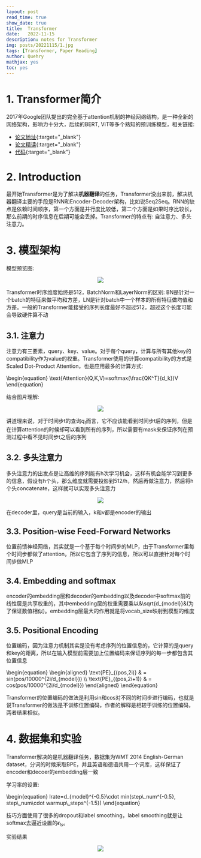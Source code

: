 ```yaml
---
layout: post
read_time: true
show_date: true
title:  Transformer 
date:   2022-11-15  
description: notes for Transformer
img: posts/20221115/1.jpg 
tags: [Transformer, Paper Reading]
author: Quehry
mathjax: yes
toc: yes
---
```


# 1. Transformer简介
2017年Google团队提出的完全基于attention机制的神经网络结构，是一种全新的网络架构，影响力十分大，后续的BERT, ViT等多个熟知的预训练模型，相关链接: 
- [论文地址](https://arxiv.org/abs/1706.03762){:target="_blank"}
- [论文精读](https://www.bilibili.com/video/BV1pu411o7BE/?spm_id_from=333.999.0.0&vd_source=64c99329fc39a0e3f42825a4c837e2a5){:target="_blank"}
- [代码](https://github.com/tensorflow/tensor2tensor){:target="_blank"}

# 2. Introduction
最开始Transformer是为了解决**机器翻译**的任务，Transformer没出来前，解决机器翻译主要的手段是RNN和Encoder-Decoder架构，比如说Seq2Seq。RNN的缺点是依赖时间顺序，第一个方面是并行度比较低，第二个方面是如果时序比较长，那么前期的时序信息在后期可能会丢掉。Transformer的特点有: 自注意力、多头注意力。

# 3. 模型架构
模型预览图: 

<center><img src='../assets/img/posts/20221115/1.jpg'></center>

Transformer时序维度始终是512，BatchNorm和LayerNorm的区别: BN是针对一个batch的特征来做平均和方差，LN是针对batch中一个样本的所有特征做均值和方差。一般的Transformer能接受的序列长度最好不超过512，超过这个长度可能会导致硬件算不动

## 3.1. 注意力
注意力有三要素，query、key、value。对于每个query，计算与所有其他key的compatibility作为value的权重。Transformer使用的计算compatibility的方式是Scaled Dot-Product Attention，也是应用最多的计算方式: 

<p>
\begin{equation}
\text{Attention}(Q,K,V)=softmax(\frac{QK^T}{d_k})V
\end{equation}
</p>

结合图片理解: 
<center><img src='../assets/img/posts/20221115/2.jpg'></center>

讲道理来说，对于时间步t的查询$q_t$而言，它不应该能看到时间步t后的序列，但是在计算attention的时候却可以看到所有的序列，所以需要有mask来保证序列在预测过程中看不见时间步t之后的序列

## 3.2. 多头注意力
多头注意力的出发点是让高维的序列能有h次学习机会，这样有机会能学习到更多的信息，假设有h个头，那么维度就需要投影到512/h，然后再做注意力，然后将h个头concatenate，这样就可以实现多头注意力
<center><img src='../assets/img/posts/20221115/3.jpg'></center>


在decoder里，query是当前的输入，k和v都是encoder的输出

## 3.3. Position-wise Feed-Forward Networks
位置前馈神经网络，其实就是一个基于每个时间步的MLP，由于Transformer里每个时间步都做了attention，所以它包含了序列的信息，所以可以直接针对每个时间步做MLP

## 3.4. Embedding and softmax
encoder的embedding层和decoder的embedding以及decoder中softmax前的线性层是共享权重的，其中embedding层的权重需要乘以&\sqrt{d_{model}}&(为了保证数值相似)。embedding层最大的作用就是将vocab_size映射到模型的维度

## 3.5. Positional Encoding
位置编码，因为注意力机制其实是没有考虑序列的位置信息的，它计算的是query和key的距离，所以在输入模型前需要加上位置编码来保证序列的每一步都包含其位置信息

<p>
\begin{equation}
\begin{aligned}
\text{PE}_{(pos,2i)} & = sin(pos/10000^{2i/d_{model}}) \\
\text{PE}_{(pos,2i+1)} & = cos(pos/10000^{2i/d_{model}})
\end{aligned}
\end{equation}
</p>

Transformer的位置编码的做法是利用sin和cos对不同的时间步进行编码，也就是说Transformer的做法是不训练位置编码，作者的解释是相较于训练的位置编码，两者结果相似。

# 4. 数据集和实验
Transformer解决的是机器翻译任务，数据集为WMT 2014 English-German dataset，分词的时候采取BPE，并且英语和德语共用一个词库，这样保证了encoder和decoer的embedding层一致

学习率的设置: 
<p>
\begin{equation}
lrate=d_{model}^{-0.5}\cdot min(step\_num^{-0.5}, step\_num\cdot warmup\_steps^{-1.5})
\end{equation}
</p>


技巧方面使用了很多的dropout和label smoothing，label smoothing就是让softmax去逼近设置的$\epsilon_{ls}$。

实验结果
<center><img src='../assets/img/posts/20221115/4.jpg'></center>

